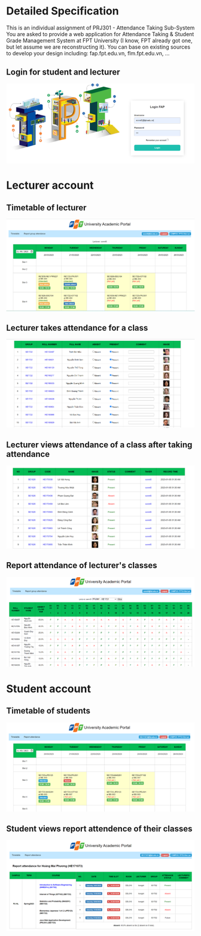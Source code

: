 # Detailed Specification

This is an individual assignment of PRJ301 - Attendance Taking Sub-System
You are asked to provide a web application for Attendance Taking & Student Grade Management System at FPT University 
(I know, FPT already got one, but let assume we are reconstructing it).
You can base on existing sources to develop your design including: fap.fpt.edu.vn, flm.fpt.edu.vn, ...

## Login for student and lecturer 
![LOGIN!](mockupScreen/login.png)

# Lecturer account
## Timetable of lecturer

![TIMETABLE-LECTURER!](mockupScreen/timetableInstructor.png)
## Lecturer takes attendance for a class
![TAKE-ATTEND!](mockupScreen/takeAttendance.png)

## Lecturer views attendance of a class after taking attendance
![VIEW-ATTEND!](mockupScreen/viewAttendOfGroup.png)

## Report attendance of lecturer's classes 
![REPORT-GROUP-ATTEND!](mockupScreen/reportAttendGroup.png)

# Student account
## Timetable of students
![TIMETABLE-STUDENT!](mockupScreen/timetableStudent.png)

## Student views report attendence of their classes 
![REPORT-STUDENT-ATTEND!](mockupScreen/reportattendStudent.png)




